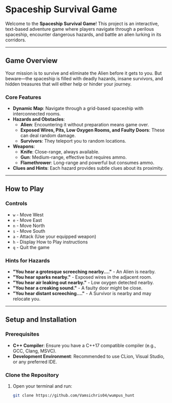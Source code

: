 # Spaceship Survival Game  

Welcome to the **Spaceship Survival Game**! This project is an interactive, text-based adventure game where players navigate through a perilous spaceship, encounter dangerous hazards, and battle an alien lurking in its corridors.

---

## **Game Overview**  

Your mission is to survive and eliminate the Alien before it gets to you. But beware—the spaceship is filled with deadly hazards, insane survivors, and hidden treasures that will either help or hinder your journey.

### **Core Features**  
- **Dynamic Map**: Navigate through a grid-based spaceship with interconnected rooms.
- **Hazards and Obstacles**:
  - **Alien**: Encountering it without preparation means game over.
  - **Exposed Wires, Pits, Low Oxygen Rooms, and Faulty Doors**: These can deal random damage.
  - **Survivors**: They teleport you to random locations.
- **Weapons**:
  - **Knife**: Close-range, always available.
  - **Gun**: Medium-range, effective but requires ammo.
  - **Flamethrower**: Long-range and powerful but consumes ammo.
- **Clues and Hints**: Each hazard provides subtle clues about its proximity.

---

## **How to Play**  

### **Controls**  
- `w` - Move West  
- `e` - Move East  
- `n` - Move North  
- `s` - Move South  
- `a` - Attack (Use your equipped weapon)  
- `h` - Display How to Play instructions  
- `q` - Quit the game  

### **Hints for Hazards**  
- **"You hear a grotesque screeching nearby...."** - An Alien is nearby.  
- **"You hear sparks nearby."** - Exposed wires in the adjacent room.  
- **"You hear air leaking out nearby."** - Low oxygen detected nearby.  
- **"You hear a creaking sound."** - A faulty door might be close.  
- **"You hear distant screeching...."** - A Survivor is nearby and may relocate you.

---

## **Setup and Installation**  

### **Prerequisites**  
- **C++ Compiler**: Ensure you have a C++17 compatible compiler (e.g., GCC, Clang, MSVC).  
- **Development Environment**: Recommended to use CLion, Visual Studio, or any preferred IDE.  

### **Clone the Repository**  
1. Open your terminal and run:  
   ```bash
   git clone https://github.com/Vamsichris04/wumpus_hunt
